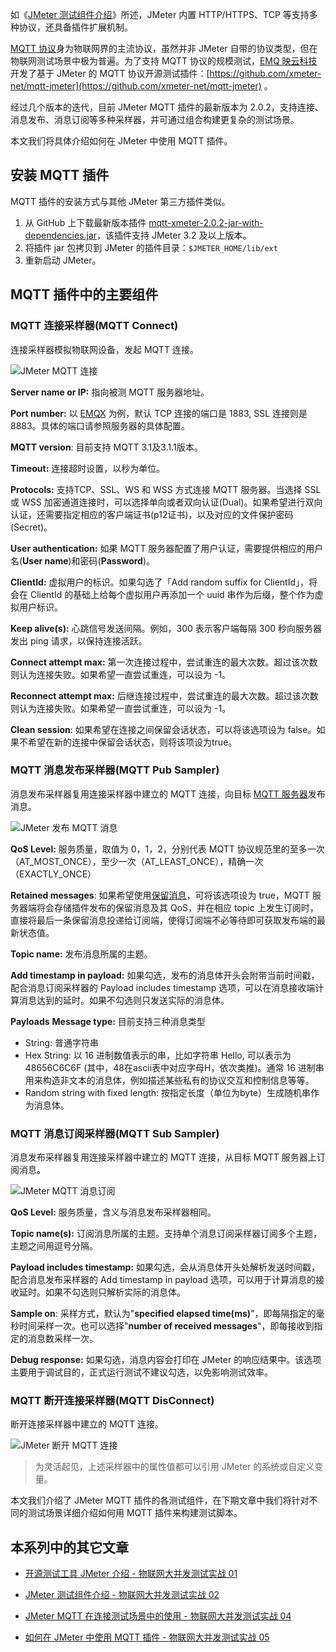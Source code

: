 如《[JMeter 测试组件介绍](https://www.emqx.com/zh/blog/introduction-to-jmeter-test-components)》所述，JMeter 内置 HTTP/HTTPS、TCP 等支持多种协议，还具备插件扩展机制。

[MQTT 协议](https://www.emqx.com/zh/mqtt)身为物联网界的主流协议，虽然并非 JMeter 自带的协议类型，但在物联网测试场景中极为普遍。为了支持 MQTT 协议的规模测试，[EMQ 映云科技](https://www.emqx.com/zh/about)开发了基于 JMeter 的 MQTT 协议开源测试插件：[https://github.com/xmeter-net/mqtt-jmeter](https://github.com/xmeter-net/mqtt-jmeter) 。

经过几个版本的迭代，目前 JMeter MQTT 插件的最新版本为 2.0.2，支持连接、消息发布、消息订阅等多种采样器，并可通过组合构建更复杂的测试场景。

本文我们将具体介绍如何在 JMeter 中使用 MQTT 插件。

## 安装 MQTT 插件

MQTT 插件的安装方式与其他 JMeter 第三方插件类似。

1. 从 GitHub 上下载最新版本插件 [mqtt-xmeter-2.0.2-jar-with-dependencies.jar](https://github.com/xmeter-net/mqtt-jmeter/releases/download/v2.0.2/mqtt-xmeter-2.0.2-jar-with-dependencies.jar)，该插件支持 JMeter 3.2 及以上版本。
2. 将插件 jar 包拷贝到 JMeter 的插件目录：`$JMETER_HOME/lib/ext`
3. 重新启动 JMeter。

## MQTT 插件中的主要组件

### MQTT 连接采样器(MQTT Connect)

连接采样器模拟物联网设备，发起 MQTT 连接。

![JMeter MQTT 连接](https://static.emqx.net/images/ebd5536794031cd01db488838013cc27.png)

**Server name or IP:** 指向被测 MQTT 服务器地址。

**Port number:** 以 [EMQX](https://www.emqx.io/zh) 为例，默认 TCP 连接的端口是 1883, SSL 连接则是 8883。具体的端口请参照服务器的具体配置。

**MQTT version**: 目前支持 MQTT 3.1及3.1.1版本。

**Timeout:** 连接超时设置，以秒为单位。

**Protocols:** 支持TCP、SSL、WS 和 WSS 方式连接 MQTT 服务器。当选择 SSL 或 WSS 加密通道连接时，可以选择单向或者双向认证(Dual)。如果希望进行双向认证，还需要指定相应的客户端证书(p12证书)，以及对应的文件保护密码(Secret)。

**User authentication:** 如果 MQTT 服务器配置了用户认证，需要提供相应的用户名(**User name**)和密码(**Password**)。

**ClientId:** 虚拟用户的标识。如果勾选了「Add random suffix for ClientId」，将会在 ClientId 的基础上给每个虚拟用户再添加一个 uuid 串作为后缀，整个作为虚拟用户标识。

**Keep alive(s):** 心跳信号发送间隔。例如，300 表示客户端每隔 300 秒向服务器发出 ping 请求，以保持连接活跃。

**Connect attempt max:** 第一次连接过程中，尝试重连的最大次数。超过该次数则认为连接失败。如果希望一直尝试重连，可以设为 -1。

**Reconnect attempt max:** 后继连接过程中，尝试重连的最大次数。超过该次数则认为连接失败。如果希望一直尝试重连，可以设为 -1。

**Clean session**: 如果希望在连接之间保留会话状态，可以将该选项设为 false。如果不希望在新的连接中保留会话状态，则将该项设为true。

### MQTT 消息发布采样器(MQTT Pub Sampler)

消息发布采样器复用连接采样器中建立的 MQTT 连接，向目标 [MQTT 服务器](https://www.emqx.com/zh/mqtt/public-mqtt5-broker)发布消息。

![JMeter 发布 MQTT 消息](https://static.emqx.net/images/71728f02bf2886a7ce5d1c15dbd66a2b.png)

**QoS Level:** 服务质量，取值为 0，1，2，分别代表 MQTT 协议规范里的至多一次（AT_MOST_ONCE），至少一次（AT_LEAST_ONCE），精确一次（EXACTLY_ONCE）

**Retained messages**: 如果希望使用[保留消息](https://www.emqx.com/zh/blog/message-retention-and-message-expiration-interval-of-emqx-mqtt5-broker)，可将该选项设为 true，MQTT 服务器端将会存储插件发布的保留消息及其 QoS，并在相应 topic 上发生订阅时，直接将最后一条保留消息投递给订阅端，使得订阅端不必等待即可获取发布端的最新状态值。

**Topic name:** 发布消息所属的主题。

**Add timestamp in payload:** 如果勾选，发布的消息体开头会附带当前时间戳，配合消息订阅采样器的 Payload includes timestamp 选项，可以在消息接收端计算消息达到的延时。如果不勾选则只发送实际的消息体。

**Payloads** **Message type:** 目前支持三种消息类型

- String: 普通字符串
- Hex String: 以 16 进制数值表示的串，比如字符串 Hello, 可以表示为 48656C6C6F (其中，48在ascii表中对应字母H，依次类推)。通常 16 进制串用来构造非文本的消息体，例如描述某些私有的协议交互和控制信息等等。
- Random string with fixed length: 按指定长度（单位为byte）生成随机串作为消息体。

### MQTT 消息订阅采样器(MQTT Sub Sampler)

消息发布采样器复用连接采样器中建立的 MQTT 连接，从目标 MQTT 服务器上订阅消息。

![JMeter MQTT 消息订阅](https://static.emqx.net/images/d46ae48963d4690ecaaab85ec0f38e61.png)

**QoS Level:** 服务质量，含义与消息发布采样器相同。

**Topic name(s):** 订阅消息所属的主题。支持单个消息订阅采样器订阅多个主题，主题之间用逗号分隔。

**Payload includes timestamp:** 如果勾选，会从消息体开头处解析发送时间戳，配合消息发布采样器的 Add timestamp in payload 选项，可以用于计算消息的接收延时。如果不勾选则只解析实际的消息体。

**Sample on**: 采样方式，默认为"**specified elapsed time(ms)**"，即每隔指定的毫秒时间采样一次。也可以选择"**number of received messages**"，即每接收到指定的消息数采样一次。

**Debug response:** 如果勾选，消息内容会打印在 JMeter 的响应结果中。该选项主要用于调试目的，正式运行测试不建议勾选，以免影响测试效率。

### MQTT 断开连接采样器(MQTT DisConnect)

断开连接采样器中建立的 MQTT 连接。

![JMeter 断开 MQTT 连接](https://static.emqx.net/images/9be500573f56629d38adab8e264bdbc2.png)

> 为灵活起见，上述采样器中的属性值都可以引用 JMeter 的系统或自定义变量。

本文我们介绍了 JMeter MQTT 插件的各测试组件，在下期文章中我们将针对不同的测试场景详细介绍如何用 MQTT 插件来构建测试脚本。

## 本系列中的其它文章

- [开源测试工具 JMeter 介绍 - 物联网大并发测试实战 01](https://www.emqx.com/zh/blog/introduction-to-the-open-source-testing-tool-jmeter)
 
- [JMeter 测试组件介绍 - 物联网大并发测试实战 02](https://www.emqx.com/zh/blog/introduction-to-jmeter-test-components)

- [JMeter MQTT 在连接测试场景中的使用 - 物联网大并发测试实战 04](https://www.emqx.com/zh/blog/test-mqtt-connection-with-jmeter)

- [如何在 JMeter 中使用 MQTT 插件 - 物联网大并发测试实战 05](https://www.emqx.com/zh/blog/the-use-of-jmeter-mqtt-in-subscription-and-publishing-test-scenarios)
